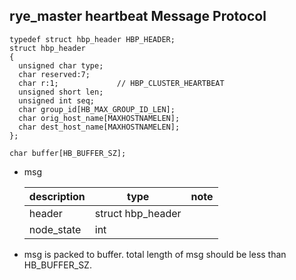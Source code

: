 ## rye_master heartbeat Message Protocol

```
typedef struct hbp_header HBP_HEADER;
struct hbp_header
{
  unsigned char type;
  char reserved:7;
  char r:1;				// HBP_CLUSTER_HEARTBEAT
  unsigned short len;
  unsigned int seq;
  char group_id[HB_MAX_GROUP_ID_LEN];
  char orig_host_name[MAXHOSTNAMELEN];
  char dest_host_name[MAXHOSTNAMELEN];
};

char buffer[HB_BUFFER_SZ];		

```

  * msg

    | description | type | note |
    | -------- | -------- | -------- |
    | header | struct hbp_header |  |
    | node_state | int | |

  * msg is packed to buffer. total length of msg should be less than HB_BUFFER_SZ.

